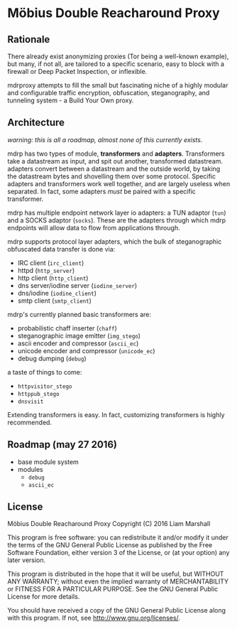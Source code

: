 # Möbius Double Reacharound Proxy

## Rationale
There already exist anonymizing proxies (Tor being a well-known example), but many, if not all, are tailored to a specific scenario, easy to block with a firewall or Deep Packet Inspection, or inflexible.

mdrproxy attempts to fill the small but fascinating niche of a highly modular and configurable traffic encryption, obfuscation, steganography, and tunneling system - a Build Your Own proxy.

## Architecture
*warning: this is all a roadmap, almost none of this currently exists.*

mdrp has two types of module, **transformers** and **adapters**.
Transformers take a datastream as input, and spit out another, transformed datastream.
adapters convert between a datastream and the outside world, by taking the datastream bytes and shovelling them over some protocol. Specific adapters and transformers work well together, and are largely useless when separated. In fact, some adapters *must* be paired with a specific transformer.

mdrp has multiple endpoint network layer io adapters: a TUN adaptor (`tun`) and a SOCKS adaptor (`socks`).
These are the adapters through which mdrp endpoints will allow data to flow from applications through.

mdrp supports protocol layer adapters, which the bulk of steganographic obfuscated data transfer is done via:
* IRC client (`irc_client`)
* httpd (`http_server`)
* http client (`http_client`)
* dns server/iodine server (`iodine_server`)
* dns/iodine (`iodine_client`)
* smtp client (`smtp_client`)

mdrp's currently planned basic transformers are:
* probabilistic chaff inserter (`chaff`)
* steganographic image emitter (`img_stego`)
* ascii encoder and compressor (`ascii_ec`)
* unicode encoder and compressor (`unicode_ec`)
* debug dumping (`debug`)

a taste of things to come:
* `httpvisitor_stego`
* `httppub_stego`
* `dnsvisit`

Extending transformers is easy. In fact, customizing transformers is highly recommended.

## Roadmap (may 27 2016)
* base module system
* modules
  * `debug`
  * `ascii_ec`

## License
Möbius Double Reacharound Proxy
Copyright (C) 2016 Liam Marshall

This program is free software: you can redistribute it and/or modify
it under the terms of the GNU General Public License as published by
the Free Software Foundation, either version 3 of the License, or
(at your option) any later version.

This program is distributed in the hope that it will be useful,
but WITHOUT ANY WARRANTY; without even the implied warranty of
MERCHANTABILITY or FITNESS FOR A PARTICULAR PURPOSE.  See the
GNU General Public License for more details.

You should have received a copy of the GNU General Public License
along with this program.  If not, see <http://www.gnu.org/licenses/>.
